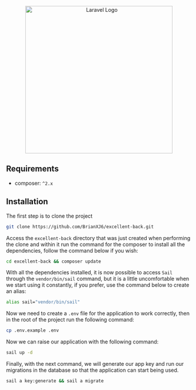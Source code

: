 <p align="center">
    <a href="https://github.com/BrianXJ6/excellent-back" target="_blank">
        <img src="https://raw.githubusercontent.com/laravel/art/master/logo-lockup/5%20SVG/2%20CMYK/1%20Full%20Color/laravel-logolockup-cmyk-red.svg" width="400" alt="Laravel Logo">
    </a>
</p>

## Requirements

- composer: `^2.x`

## Installation

The first step is to clone the project

```bash
git clone https://github.com/BrianXJ6/excellent-back.git
```

Access the `excellent-back` directory that was just created when performing the clone and within it run the command for the composer to install all the dependencies, follow the command below if you wish:

```bash
cd excellent-back && composer update
```

With all the dependencies installed, it is now possible to access `Sail` through the `vendor/bin/sail` command, but it is a little uncomfortable when we start using it constantly, if you prefer, use the command below to create an alias:

```bash
alias sail="vendor/bin/sail"
```

Now we need to create a `.env` file for the application to work correctly, then in the root of the project run the following command:

```bash
cp .env.example .env
```

Now we can raise our application with the following command:

```bash
sail up -d
```

Finally, with the next command, we will generate our app key and run our migrations in the database so that the application can start being used.

```bash
sail a key:generate && sail a migrate
```
